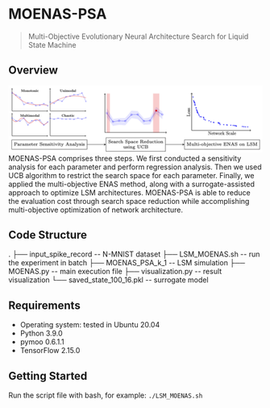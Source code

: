 # MOENAS-PSA
> Multi-Objective Evolutionary Neural Architecture Search for Liquid State Machine
## Overview
![](images/flowchart.png)
MOENAS-PSA comprises three steps. 
We first conducted a sensitivity analysis for each parameter and perform regression analysis. Then we used UCB algorithm to restrict the search space for each parameter. Finally, we applied the multi-objective ENAS method, along with a surrogate-assisted approach to optimize LSM architectures. 
MOENAS-PSA is able to reduce the evaluation cost through search space reduction while accomplishing multi-objective optimization of network architecture.
## Code Structure
.
├── input_spike_record -- N-MNIST dataset
├── LSM_MOENAS.sh -- run the experiment in batch
├── MOENAS_PSA_k_1 -- LSM simulation
├── MOENAS.py -- main execution file
├── visualization.py -- result visualization
└── saved_state_100_16.pkl -- surrogate model
## Requirements
- Operating system: tested in Ubuntu 20.04
- Python 3.9.0
- pymoo 0.6.1.1
- TensorFlow 2.15.0
## Getting Started
Run the script file with bash, for example:
```./LSM_MOENAS.sh```


